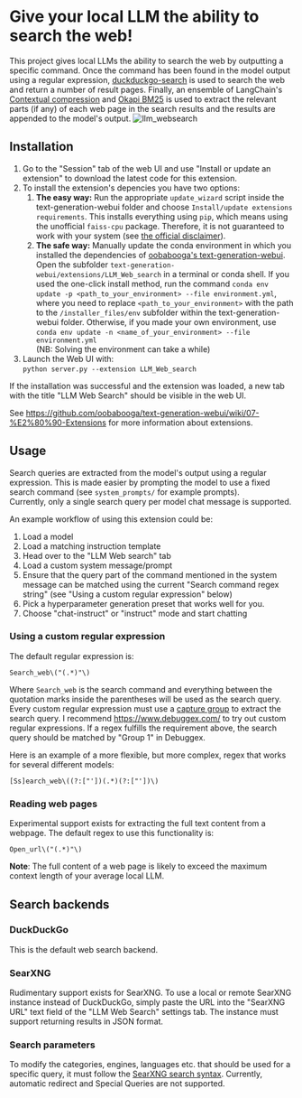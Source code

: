 # Give your local LLM the ability to search the web!
This project gives local LLMs the ability to search the web by outputting a specific
command. Once the command has been found in the model output using a regular expression,
[duckduckgo-search](https://pypi.org/project/duckduckgo-search/)
is used to search the web and return a number of result pages. Finally, an
ensemble of LangChain's [Contextual compression](https://python.langchain.com/docs/modules/data_connection/retrievers/contextual_compression/) and 
[Okapi BM25](https://en.wikipedia.org/wiki/Okapi_BM25)
is used to extract the relevant parts (if any) of each web page in the search results
and the results are appended to the model's output.
![llm_websearch](https://github.com/mamei16/LLM_Web_search/assets/25900898/f9d2d83c-e3cf-4f69-91c2-e9c3fe0b7d89)
## Installation
1. Go to the "Session" tab of the web UI and use "Install or update an extension" 
to download the latest code for this extension.
2. To install the extension's depencies you have two options:  
   1. **The easy way:** Run the appropriate `update_wizard` script inside the text-generation-webui folder
   and choose `Install/update extensions requirements`. This installs everything using `pip`,
   which means using the unofficial `faiss-cpu` package. Therefore, it is not guaranteed to
   work with your system (see [the official disclaimer](https://github.com/facebookresearch/faiss/wiki/Installing-Faiss#why-dont-you-support-installing-via-xxx-)).
   2. **The safe way:** Manually update the conda environment in which you installed the dependencies of 
   [oobabooga's text-generation-webui](https://github.com/oobabooga/text-generation-webui).
   Open the subfolder `text-generation-webui/extensions/LLM_Web_search` in a terminal or conda shell.
   If you used the one-click install method, run the command 
   `conda env update -p <path_to_your_environment> --file environment.yml`,
   where you need to replace `<path_to_your_environment>` with the path to the 
   `/installer_files/env` subfolder within the text-generation-webui folder.
   Otherwise, if you made your own environment, 
   use `conda env update -n <name_of_your_environment> --file environment.yml`  
     (NB: Solving the environment can take a while)
3. Launch the Web UI with:  
```python server.py --extension LLM_Web_search```

If the installation was successful and the extension was loaded, a new tab with the 
title "LLM Web Search" should be visible in the web UI.

See https://github.com/oobabooga/text-generation-webui/wiki/07-%E2%80%90-Extensions for more
information about extensions.

## Usage

Search queries are extracted from the model's output using a regular expression. This is made easier by prompting the model
to use a fixed search command (see `system_prompts/` for example prompts).   
Currently, only a single search query per model chat message is supported.

An example workflow of using this extension could be:
1. Load a model
2. Load a matching instruction template
3. Head over to the "LLM Web search" tab
4. Load a custom system message/prompt
5. Ensure that the query part of the command mentioned in the system message 
can be matched using the current "Search command regex string" 
(see "Using a custom regular expression" below)
6. Pick a hyperparameter generation preset that works well for you.
7. Choose "chat-instruct" or "instruct" mode and start chatting

### Using a custom regular expression
The default regular expression is:  
```regexp
Search_web\("(.*)"\)
```
Where `Search_web` is the search command and everything between the quotation marks
inside the parentheses will be used as the search query. Every custom regular expression must use a
[capture group](https://www.regular-expressions.info/brackets.html) to extract the search
query. I recommend https://www.debuggex.com/ to try out custom regular expressions. If a regex
fulfills the requirement above, the search query should be matched by "Group 1" in Debuggex.

Here is an example of a more flexible, but more complex, regex that works for several
different models:
```regexp
[Ss]earch_web\((?:["'])(.*)(?:["'])\)
```
### Reading web pages
Experimental support exists for extracting the full text content from a webpage. The default regex to use this
functionality is:
```regexp
Open_url\("(.*)"\)
```
**Note**: The full content of a web page is likely to exceed the maximum context length of your average local LLM.
## Search backends

### DuckDuckGo
This is the default web search backend.

### SearXNG

Rudimentary support exists for SearXNG. To use a local or remote 
SearXNG instance instead of DuckDuckGo, simply paste the URL into the 
"SearXNG URL" text field of the "LLM Web Search" settings tab. The instance must support
returning results in JSON format.

### Search parameters
To modify the categories, engines, languages etc. that should be used for a
specific query, it must follow the
[SearXNG search syntax](https://docs.searxng.org/user/search-syntax.html). Currently, 
automatic redirect and Special Queries are not supported.